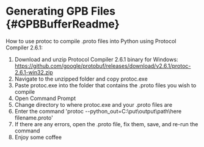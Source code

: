 # Generating GPB Files {#GPBBufferReadme}

How to use protoc to compile .proto files into Python using Protocol Compiler 2.6.1:

1. Download and unzip Protocol Compiler 2.6.1 binary for Windows: 
   https://github.com/google/protobuf/releases/download/v2.6.1/protoc-2.6.1-win32.zip
2. Navigate to the unzipped folder and copy protoc.exe
3. Paste protoc.exe into the folder that contains the .proto files you wish to compile
4. Open Command Prompt
5. Change directory to where protoc.exe and your .proto files are
6. Enter the command 'protoc --python_out=C:\put\output\path\here filename.proto'
7. If there are any errors, open the .proto file, fix them, save, and re-run the command
8. Enjoy some coffee